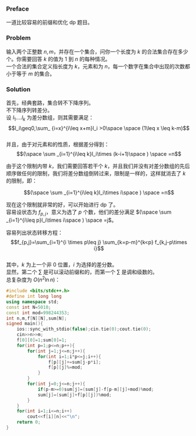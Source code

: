 ### Preface  
一道比较容易的前缀和优化 dp 题目。  
### Problem  
输入两个正整数 $n,m$，并存在一个集合，问你一个长度为 $k$ 的合法集合存在多少个。你需要回答 $k$ 的值为 $1$ 到 $n$ 的每种情况。  
一个合法的集合定义指长度为 $k$，元素和为 $n$，每一个数字在集合中出现的次数都小于等于 $m$ 的集合。
### Solution  
首先，经典套路，集合转不下降序列。  
不下降序列转差分。  
设 $l_1....l_k$ 为差分数组，则其需要满足：  
$$l_i\geq0,\sum_ {i=x}^{i\leq x+m}l_i >0\space \space (1\leq x \leq k-m)$$  
并且，由于对元素和的性质，根据差分得到：  
$$(\space \sum _{i=1}^{i\leq k}l_i\times (k-i+1)\space ) \space =n$$  

由于这个限制内带 $k$，我们需要回答若干个 $k$，并且我们并没有对差分数组的先后顺序做任何的限制，我们将差分数组倒转过来，限制是一样的，这样就消去了 $k$ 的限制，即：  

$$(\space \sum _{i=1}^{i\leq k}l_i\times i\space ) \space =n$$ 

现在这个限制就非常的好，可以开始进行 dp 了。  
容易设状态为 $f_{p,j}$，意义为选了 $p$ 个数，他们的差分满足 $(\space \sum _{i=1}^{i\leq p}l_i\times i\space ) \space =j$。  

容易列出状态转移方程：  
$$f_{p,j}=\sum_{i=1}^{i \times p\leq j} \sum_{k=p-m}^{k<p} f_{k,j-p\times i}$$  
其中，$k$ 为上一个非 0 位置，$i$ 为选择的差分数。  
显然，第二个 $\sum$ 是可以滚动前缀和的，而第一个 $\sum$ 是调和级数的。  
总复杂度为 $O(n^2 \ln n)$：  
```cpp
#include <bits/stdc++.h>
#define int long long
using namespace std;
const int N=5010;
const int mod=998244353;
int n,m,f[N][N],sum[N];
signed main(){
	ios::sync_with_stdio(false);cin.tie(0);cout.tie(0);
	cin>>n>>m;
	f[0][0]=1;sum[0]=1;
	for(int p=1;p<=n;p++){
		for(int j=1;j<=n;j++){
			for(int i=1;i*p<=j;i++){
				f[p][j]+=sum[j-p*i];
				f[p][j]%=mod;
			}
		}
		for(int j=0;j<=n;j++){
			if(p-m>=0)sum[j]=(sum[j]-f[p-m][j]+mod)%mod;
			sum[j]=(sum[j]+f[p][j])%mod;
		}
	}
	for(int i=1;i<=n;i++)
		cout<<f[i][n]<<"\n";
	return 0;
}
```
